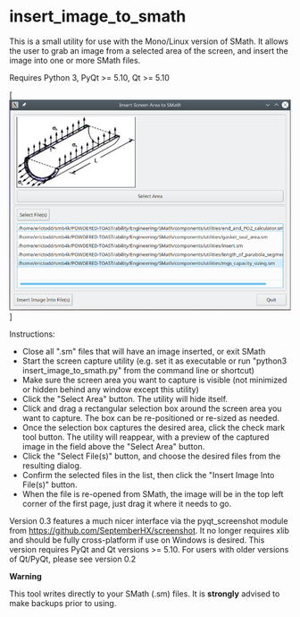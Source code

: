 # insert_image_to_smath

This is a small utility for use with the Mono/Linux version of SMath. It allows the user to grab an image from a selected area of the screen, and insert the image into one or more SMath files.

Requires Python 3, PyQt >= 5.10, Qt >= 5.10

[![Application screenshot](/images/Screenshot.png "Application screenshot")]

Instructions:
 - Close all ".sm" files that will have an image inserted, or exit SMath
 - Start the screen capture utility (e.g. set it as executable or run "python3 insert_image_to_smath.py" from the command line or shortcut)
 - Make sure the screen area you want to capture is visible (not minimized or hidden behind any window except this utility)
 - Click the "Select Area" button. The utility will hide itself.
 - Click and drag a rectangular selection box around the screen area you want to capture. The box can be re-positioned or re-sized as needed.
 - Once the selection box captures the desired area, click the check mark tool button. The utility will reappear, with a preview of the captured image in the field above the "Select Area" button.
 - Click the "Select File(s)" button, and choose the desired files from the resulting dialog.
 - Confirm the selected files in the list, then click the "Insert Image Into File(s)" button.
 - When the file is re-opened from SMath, the image will be in the top left corner of the first page, just drag it where it needs to go.

Version 0.3 features a much nicer interface via the pyqt_screenshot module from https://github.com/SeptemberHX/screenshot. It no longer requires xlib and should be fully cross-platform if use on Windows is desired.
This version requires PyQt and Qt versions >= 5.10. For users with older versions of Qt/PyQt, please see version 0.2

 **Warning**
 
 This tool writes directly to your SMath (.sm) files. It is **strongly** advised to make backups prior to using.
